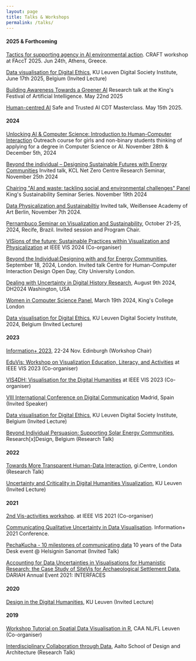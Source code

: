 ```yaml
---
layout: page
title: Talks & Workshops
permalink: /talks/
---
```


#### **2025 & Forthcoming**

[Tactics for supporting agency in AI environmental action](https://fourcoffees.github.io/environmentaltactics/). CRAFT workshop at FAccT 2025. Jun 24th, Athens, Greece.

[Data visualisation for Digital Ethics](https://www.kuleuven.be/digisoc/education-and-training/hybrid-course-on-digital-ethics), KU Leuven Digital Society Institute, June 17th 2025, Belgium (Invited Lecture)

[Building Awareness Towards a Greener AI](https://www.kcl.ac.uk/events/building-awareness-towards-greener-ai) Research talk at the King's Festival of Artificial Intelligence. May 22nd 2025

[Human-centred AI](#) Safe and Trusted AI CDT Masterclass. May 15th 2025.

#### **2024**

[Unlocking AI & Computer Science: Introduction to Human-Computer Interaction](#) Outreach course for girls and non-binary students thinking of applying for a degree in Computer Science or AI. November 28th & December 5th, 2024

[Beyond the individual – Designing Sustainable Futures with Energy Communities](#) Invited talk, KCL Net Zero Centre Research Seminar, November 25th 2024

[Chairing "AI and waste: tackling social and environmental challenges" Panel](#) King's Sustainability Seminar Series. November 19th 2024

[Data Physicalization and Sustainabiltiy](#) Invited talk, Weißensee Academy of Art Berlin, November 7th 2024.

[Pernambuco Seminar on Visualization and Sustainability](https://psvs.cin.ufpe.br), October 21-25, 2024, Recife, Brazil. Invited session and Program Chair.

[VISions of the future: Sustainable Practices within Visualization and Physicalization](https://visionsofthefuture.github.io) at IEEE VIS 2024 (Co-organiser)

[Beyond the Individual:Designing with and for Energy Communities](https://hcidopenday.co.uk), September 18, 2024, London. Invited talk Centre for Human-Computer Interaction Design Open Day, City University London.

[Dealing with Uncertainty in Digital History Research](https://dh2024.adho.org/program/), August 9th 2024, DH2024 Washington, USA

[Women in Computer Science Panel](#), March 19th 2024, King's College London

[Data visualisation for Digital Ethics](https://www.kuleuven.be/digisoc/education-and-training/hybrid-course-on-digital-ethics), KU Leuven Digital Society Institute, 2024, Belgium (Invited Lecture)

#### **2023**
[Information+ 2023](https://informationplusconference.com/2023/), 22-24 Nov. Edinburgh (Workshop Chair)

[EduVis: Workshop on Visualization Education, Literacy, and Activities](https://ieee-eduvis.github.io) at IEEE VIS 2023 (Co-organiser)

[VIS4DH: Visualisation for the Digital Humanities](https://vis4dh.dbvis.de) at IEEE VIS 2023 (Co-organiser)

[VIII International Conference on Digital Communication](https://ciberimaginario.es/project/viii-jornadas-de-comunicacion-digital/) Madrid, Spain  (Invited Speaker)

[Data visualisation for Digital Ethics](https://www.kuleuven.be/digisoc/education-and-training/hybrid-course-on-digital-ethics), KU Leuven Digital Society Institute, Belgium (Invited Lecture)

[Beyond Individual Persuasion: Supporting Solar Energy Communities](), Research[x]Design, Belgium (Research Talk)

#### **2022**
[Towards More Transparent Human-Data Interaction](), gi.Centre, London (Research Talk)

[Uncertainty and Criticality in Digital Humanities Visualization](), KU Leuven (Invited Lecture)

#### **2021**

[2nd Vis-activities workshop](). at IEEE VIS 2021 (Co-organiser)

[Communicating Qualitative Uncertainty in Data Visualisation](). Information+ 2021 Conference.

[PechaKucha - 10 milestones of communicating data]() 10 years of the Data Desk event @ Helsignin Sanomat (Invited Talk)

[Accounting for Data Uncertainties in Visualisations for 
Humanistic Research: the Case Study of SiteVis for Archaeological Settlement Data](), DARIAH Annual Event 2021: INTERFACES

#### **2020**

[Design in the Digital Humanities](), KU Leuven (Invited Lecture)

#### **2019**

[Workshop Tutorial on Spatial Data Visualisation in R](), CAA NL/FL Leuven (Co-organiser)

[Interdisciplinary Collaboration through Data](), Aalto School of Design and Architecture (Research Talk)
